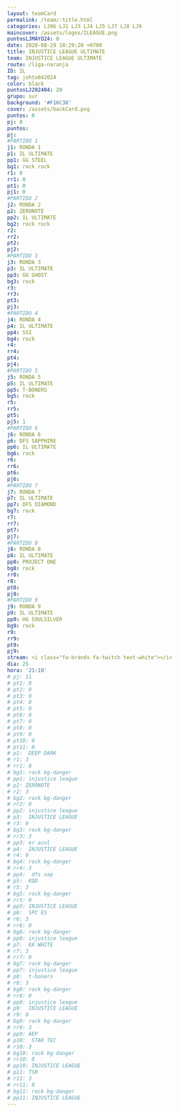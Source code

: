 ```yaml
---
layout: teamCard
permalink: /team/:title.html
categories: LJ06 LJ1 LJ3 LJ4 LJ5 LJ7 LJ8 LJ9
maincover: /assets/logos/ILEAGUE.png
puntosLJMAYO24: 0
date: 2020-08-29 10:29:20 +0700
title: INJUSTICE LEAGUE ULTIMATE
team: INJUSTICE LEAGUE ULTIMATE
route: /liga-naranja
ID: IL
tag: johto042024
color: black
puntosLJ202404: 20
grupo: sur
background: '#F16C38'
cover: /assets/backCard.png
puntos: 0
pj: 0
puntos: 
pj: 
#PARTIDO 1
j1: RONDA 1
p1: IL ULTIMATE 
pp1: GG STEEL
bg1: rock rock
r1: 0
rr1: 0
pt1: 0
pj1: 0
#PARTIDO 2
j2: RONDA 2
p2: ZERONOTE
pp2: IL ULTIMATE
bg2: rock rock
r2: 
rr2: 
pt2: 
pj2: 
#PARTIDO 3
j3: RONDA 3
p3: IL ULTIMATE
pp3: GG GHOST
bg3: rock
r3: 
rr3: 
pt3: 
pj3: 
#PARTIDO 4
j4: RONDA 4
p4: IL ULTIMATE 
pp4: SSI
bg4: rock 
r4: 
rr4: 
pt4: 
pj4: 
#PARTIDO 5
j5: RONDA 5
p5: IL ULTIMATE
pp5: T-BONERS
bg5: rock 
r5: 
rr5: 
pt5: 
pj5: 1
#PARTIDO 6
j6: RONDA 6
p6: DFS SAPPHIRE
pp6: IL ULTIMATE
bg6: rock 
r6: 
rr6: 
pt6: 
pj6: 
#PARTIDO 7
j7: RONDA 7
p7: IL ULTIMATE
pp7: DFS DIAMOND
bg7: rock 
r7: 
rr7: 
pt7: 
pj7: 
#PARTIDO 8
j8: RONDA 8
p8: IL ULTIMATE 
pp8: PROJECT ONE
bg8: rock 
rr8: 
r8: 
pt8: 
pj8: 
#PARTIDO 9
j9: RONDA 9
p9: IL ULTIMATE
pp9: HG SOULSILVER
bg9: rock
r9: 
rr9: 
pt9: 
pj9: 
stream: <i class="fa-brands fa-twitch text-white"></i>
dia: 25
hora: '21:10'
# pj: 11
# pt1: 0
# pt2: 0
# pt3: 0
# pt4: 0
# pt5: 0
# pt6: 0
# pt7: 0
# pt8: 0
# pt9: 0
# pt10: 0
# pt11: 0
# p1:  DEEP DARK
# r1: 3
# rr1: 0
# bg1: rock bg-danger
# pp1: injustice league
# p2: ZERONOTE
# r2: 3
# bg2: rock bg-danger
# rr2: 0
# pp2: injustice league
# p3:  INJUSTICE LEAGUE
# r3: 0
# bg3: rock bg-danger
# rr3: 3
# pp3: er azul
# p4:  INJUSTICE LEAGUE
# r4: 0
# bg4: rock bg-danger
# rr4: 3
# pp4:  dfs sap
# p5:  KOD
# r5: 3
# bg5: rock bg-danger
# rr5: 0
# pp5: INJUSTICE LEAGUE
# p6:  SPC ES
# r6: 3
# rr6: 0
# bg6: rock bg-danger
# pp6: injustice league
# p7:  EK WHITE
# r7: 3
# rr7: 0
# bg7: rock bg-danger
# pp7: injustice league
# p8:  t-boners
# r8: 3
# bg8: rock bg-danger
# rr8: 0
# pp8: injustice league
# p9:  INJUSTICE LEAGUE
# r9: 0
# bg9: rock bg-danger
# rr9: 3
# pp9: AEP
# p10:  STAR TEC
# r10: 3
# bg10: rock bg-danger
# rr10: 0
# pp10: INJUSTICE LEAGUE
# p11: TSR
# r11: 3
# rr11: 0
# bg11: rock bg-danger
# pp11: INJUSTICE LEAGUE
---
```



